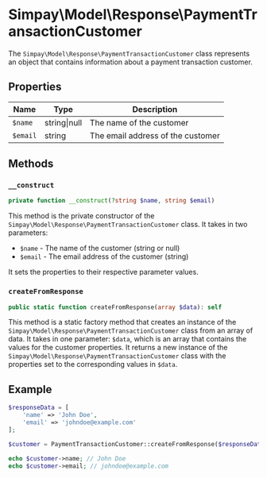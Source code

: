 # Simpay\Model\Response\PaymentTransactionCustomer

The `Simpay\Model\Response\PaymentTransactionCustomer` class represents an object that contains information about a payment transaction customer.

## Properties

| Name | Type | Description |
|------|------|-------------|
| `$name` | string&#124;null | The name of the customer |
| `$email` | string | The email address of the customer |

## Methods

### `__construct`

```php
private function __construct(?string $name, string $email)
```

This method is the private constructor of the `Simpay\Model\Response\PaymentTransactionCustomer` class. It takes in two parameters:

* `$name` - The name of the customer (string or null)
* `$email` - The email address of the customer (string)

It sets the properties to their respective parameter values.

### `createFromResponse`

```php
public static function createFromResponse(array $data): self
```

This method is a static factory method that creates an instance of the `Simpay\Model\Response\PaymentTransactionCustomer` class from an array of data. It takes in one parameter: `$data`, which is an array that contains the values for the customer properties. It returns a new instance of the `Simpay\Model\Response\PaymentTransactionCustomer` class with the properties set to the corresponding values in `$data`.

## Example

```php
$responseData = [
    'name' => 'John Doe',
    'email' => 'johndoe@example.com'
];

$customer = PaymentTransactionCustomer::createFromResponse($responseData);

echo $customer->name; // John Doe
echo $customer->email; // johndoe@example.com
```